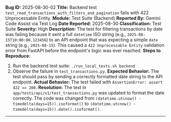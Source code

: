 **Bug ID:** 2025-08-30-02
**Title:** Backend test `test_read_transactions_with_filters_and_pagination` fails with 422 Unprocessable Entity.
**Module:** Test Suite (Backend)
**Reported By:** Gemini Code Assist via Test Log
**Date Reported:** 2025-08-30
**Classification:** Test Suite
**Severity:** High
**Description:**
The test for filtering transactions by date was failing because it sent a full `datetime` ISO string (e.g., `2025-08-15T10:00:00.123456`) to an API endpoint that was expecting a simple `date` string (e.g., `2025-08-15`). This caused a `422 Unprocessable Entity` validation error from FastAPI before the endpoint's logic was ever reached.
**Steps to Reproduce:**
1. Run the backend test suite: `./run_local_tests.sh backend`
2. Observe the failure in `test_transactions.py`.
**Expected Behavior:**
The test should pass by sending a correctly formatted date string to the API endpoint.
**Actual Behavior:**
The test failed with `AssertionError: assert 422 == 200`.
**Resolution:**
The test in `app/tests/api/v1/test_transactions.py` was updated to format the date correctly. The code was changed from `(datetime.utcnow() - timedelta(days=15)).isoformat()` to `(datetime.utcnow() - timedelta(days=15)).date().isoformat()`.

---